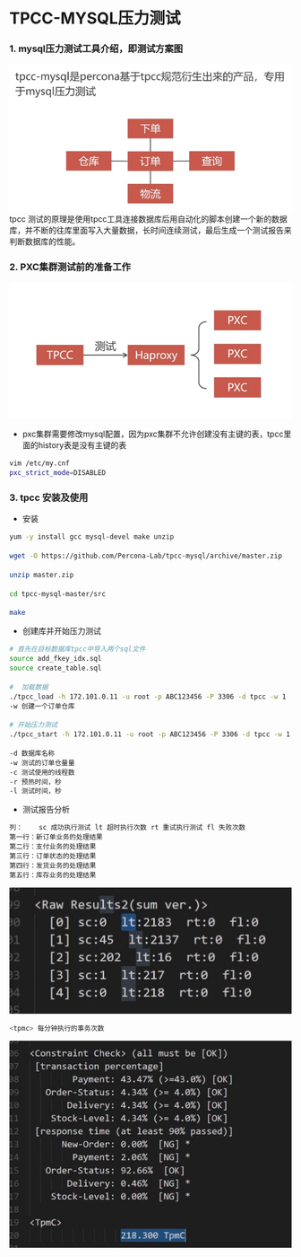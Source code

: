 #  TPCC-MYSQL压力测试

### 1. mysql压力测试工具介绍，即测试方案图
![Mysql](./images/10-1.png)
tpcc 测试的原理是使用tpcc工具连接数据库后用自动化的脚本创建一个新的数据库，并不断的往库里面写入大量数据，长时间连续测试，最后生成一个测试报告来判断数据库的性能。

### 2. PXC集群测试前的准备工作
![Mysql](./images/10-2.png)
- pxc集群需要修改mysql配置，因为pxc集群不允许创建没有主键的表，tpcc里面的history表是没有主键的表
```bash
vim /etc/my.cnf
pxc_strict_mode=DISABLED
```

### 3. tpcc 安装及使用
- 安装
```bash
yum -y install gcc mysql-devel make unzip

wget -O https://github.com/Percona-Lab/tpcc-mysql/archive/master.zip

unzip master.zip

cd tpcc-mysql-master/src

make
```
- 创建库并开始压力测试
```bash
# 首先在目标数据库tpcc中导入两个sql文件
source add_fkey_idx.sql
source create_table.sql

#  加载数据 
./tpcc_load -h 172.101.0.11 -u root -p ABC123456 -P 3306 -d tpcc -w 1
-w 创建一个订单仓库

# 开始压力测试
./tpcc_start -h 172.101.0.11 -u root -p ABC123456 -P 3306 -d tpcc -w 1 -c 5 -r 300 -l 600 - > tpcc.$(date +%F-%T).log

-d 数据库名称
-w 测试的订单仓量量
-c 测试使用的线程数
-r 预热时间，秒
-l 测试时间，秒
```
- 测试报告分析
```bash
列：    sc 成功执行测试 lt 超时执行次数 rt 重试执行测试 fl 失败次数
第一行：新订单业务的处理结果
第二行：支付业务的处理结果
第三行：订单状态的处理结果
第四行：发货业务的处理结果 
第五行：库存业务的处理结果 
```
![Mysql](./images/10-3.png)
```bash
<tpmc> 每分钟执行的事务次数
```
![Mysql](./images/10-4.png)